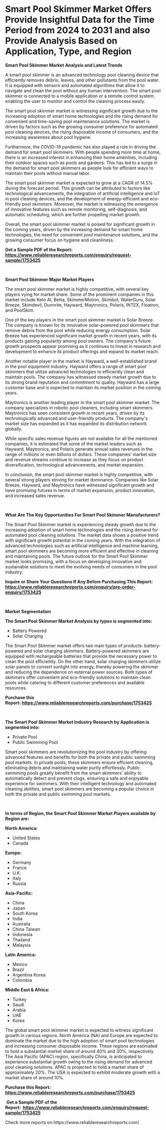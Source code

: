 <p><h1>Smart Pool Skimmer Market Offers Provide Insightful Data for the Time Period from 2024 to 2031 and also Provide Analysis Based on Application, Type, and Region</h1></p><p><strong>Smart Pool Skimmer Market Analysis and Latest Trends</strong></p>
<p><p>A smart pool skimmer is an advanced technology pool cleaning device that efficiently removes debris, leaves, and other pollutants from the pool water. It is equipped with sensors and automated algorithms that allow it to navigate and clean the pool without any human intervention. The smart pool skimmer is connected to a mobile application or a remote control system, enabling the user to monitor and control the cleaning process easily.</p><p>The smart pool skimmer market is witnessing significant growth due to the increasing adoption of smart home technologies and the rising demand for convenient and time-saving pool maintenance solutions. The market is driven by factors such as the growing consumer preference for automated pool cleaning devices, the rising disposable income of consumers, and the increasing awareness about pool hygiene.</p><p>Furthermore, the COVID-19 pandemic has also played a role in driving the demand for smart pool skimmers. With people spending more time at home, there is an increased interest in enhancing their home amenities, including their outdoor spaces such as pools and gardens. This has led to a surge in the demand for smart pool skimmers as people look for efficient ways to maintain their pools without manual labor.</p><p>The smart pool skimmer market is expected to grow at a CAGR of 14.5% during the forecast period. This growth can be attributed to factors like technological advancements, the integration of artificial intelligence and IoT in pool cleaning devices, and the development of energy-efficient and eco-friendly pool skimmers. Moreover, the market is witnessing the emergence of innovative features such as remote monitoring, self-diagnosis, and automatic scheduling, which are further propelling market growth.</p><p>Overall, the smart pool skimmer market is poised for significant growth in the coming years, driven by the increasing demand for smart home technologies, the need for convenient pool maintenance solutions, and the growing consumer focus on hygiene and cleanliness.</p></p>
<p><strong>Get a Sample PDF of the Report:&nbsp; <a href="https://www.reliableresearchreports.com/enquiry/request-sample/1753425">https://www.reliableresearchreports.com/enquiry/request-sample/1753425</a></strong></p>
<p>&nbsp;</p>
<p><strong>Smart Pool Skimmer Major Market Players</strong></p>
<p><p>The smart pool skimmer market is highly competitive, with several key players vying for market share. Some of the prominent companies in this market include Keto AI, Betta, SkimmerMotion, Skimbot, WaterGuru, Solar Breeze, Skimdevil, Dunnrite, Hayward, Maytronics, Polaris, INTEX, Floatron, and PoolSkim.</p><p>One of the key players in the smart pool skimmer market is Solar Breeze. The company is known for its innovative solar-powered pool skimmers that remove debris from the pool while reducing energy consumption. Solar Breeze has experienced significant market growth in recent years, with its products gaining popularity among pool owners. The company's future growth prospects appear promising as it continues to invest in research and development to enhance its product offerings and expand its market reach.</p><p>Another notable player in the market is Hayward, a well-established brand in the pool equipment industry. Hayward offers a range of smart pool skimmers that utilize advanced technologies to efficiently clean and maintain pools. The company has witnessed steady market growth due to its strong brand reputation and commitment to quality. Hayward has a large customer base and is expected to maintain its market position in the coming years.</p><p>Maytronics is another leading player in the smart pool skimmer market. The company specializes in robotic pool cleaners, including smart skimmers. Maytronics has seen consistent growth in recent years, driven by its technologically advanced and user-friendly products. The company's market size has expanded as it has expanded its distribution network globally.</p><p>While specific sales revenue figures are not available for all the mentioned companies, it is estimated that some of the market leaders such as Hayward, Maytronics, and Polaris generate annual sales revenues in the range of millions or even billions of dollars. These companies' market size and revenue streams continue to increase as they focus on product diversification, technological advancements, and market expansion.</p><p>In conclusion, the smart pool skimmer market is highly competitive, with several strong players striving for market dominance. Companies like Solar Breeze, Hayward, and Maytronics have witnessed significant growth and have promising futures in terms of market expansion, product innovation, and increased sales revenue.</p></p>
<p>&nbsp;</p>
<p><strong>What Are The Key Opportunities For Smart Pool Skimmer Manufacturers?</strong></p>
<p><p>The Smart Pool Skimmer market is experiencing steady growth due to the increasing adoption of smart home technologies and the rising demand for automated pool cleaning solutions. The market data shows a positive trend with significant growth potential in the coming years. With the integration of advanced technologies such as artificial intelligence and machine learning, smart pool skimmers are becoming more efficient and effective in cleaning and maintaining pools. The future outlook for the Smart Pool Skimmer market looks promising, with a focus on developing innovative and sustainable solutions to meet the evolving needs of consumers in the pool industry.</p></p>
<p><strong>Inquire or Share Your Questions If Any Before Purchasing This Report: <a href="https://www.reliableresearchreports.com/enquiry/pre-order-enquiry/1753425">https://www.reliableresearchreports.com/enquiry/pre-order-enquiry/1753425</a></strong></p>
<p>&nbsp;</p>
<p><strong>Market Segmentation</strong></p>
<p><strong>The Smart Pool Skimmer Market Analysis by types is segmented into:</strong></p>
<p><ul><li>Battery Powered</li><li>Solar Charging</li></ul></p>
<p><p>The Smart Pool Skimmer market offers two main types of products: battery-powered and solar charging skimmers. Battery-powered skimmers are equipped with rechargeable batteries that provide the necessary power to clean the pool efficiently. On the other hand, solar charging skimmers utilize solar panels to convert sunlight into energy, thereby powering the skimmer and reducing the dependence on external power sources. Both types of skimmers offer convenient and eco-friendly solutions to maintain clean pools while catering to different customer preferences and available resources.</p></p>
<p><strong>Purchase this Report:&nbsp;<a href="https://www.reliableresearchreports.com/purchase/1753425">https://www.reliableresearchreports.com/purchase/1753425</a></strong></p>
<p>&nbsp;</p>
<p><strong>The Smart Pool Skimmer Market Industry Research by Application is segmented into:</strong></p>
<p><ul><li>Private Pool</li><li>Public Swimming Pool</li></ul></p>
<p><p>Smart pool skimmers are revolutionizing the pool industry by offering advanced features and benefits for both the private and public swimming pool markets. In private pools, these skimmers ensure efficient cleaning, eliminating debris and maintaining water purity effortlessly. Public swimming pools greatly benefit from the smart skimmers' ability to automatically detect and prevent clogs, ensuring a safe and enjoyable experience for swimmers. With their intelligent technology and automated cleaning abilities, smart pool skimmers are becoming a popular choice in both the private and public swimming pool markets.</p></p>
<p>&nbsp;</p>
<p><strong>In terms of Region, the Smart Pool Skimmer Market Players available by Region are:</strong></p>
<p>
    <p> <strong> North America: </strong>
        <ul>
            <li>United States</li>
            <li>Canada</li>
        </ul>
        </p> 
    <p> <strong> Europe: </strong>
        <ul>
            <li>Germany</li>
            <li>France</li>
            <li>U.K.</li>
            <li>Italy</li>
            <li>Russia</li>
        </ul>
        </p> 
    <p> <strong> Asia-Pacific: </strong>
        <ul>
            <li>China</li>
            <li>Japan</li>
            <li>South Korea</li>
            <li>India</li>
            <li>Australia</li>
            <li>China Taiwan</li>
            <li>Indonesia</li>
            <li>Thailand</li>
            <li>Malaysia</li>
        </ul>
        </p> 
    <p> <strong> Latin America: </strong>
        <ul>
            <li>Mexico</li>
            <li>Brazil</li>
            <li>Argentina Korea</li>
            <li>Colombia</li>
        </ul>
        </p> 
    <p> <strong> Middle East & Africa: </strong>
        <ul>
            <li>Turkey</li>
            <li>Saudi</li>
            <li>Arabia</li>
            <li>UAE</li>
            <li>Korea</li>
        </ul>
    </p>
    </p>
<p><p>The global smart pool skimmer market is expected to witness significant growth in various regions. North America (NA) and Europe are expected to dominate the market due to the high adoption of smart pool technologies and increasing consumer disposable income. These regions are estimated to hold a substantial market share of around 40% and 30%, respectively. The Asia Pacific (APAC) region, specifically China, is anticipated to experience substantial growth owing to the rising demand for advanced pool cleaning solutions. APAC is projected to hold a market share of approximately 20%. The USA is expected to exhibit moderate growth with a market share of around 10%.</p></p>
<p><strong>Purchase this Report: <a href="https://www.reliableresearchreports.com/purchase/1753425">https://www.reliableresearchreports.com/purchase/1753425</a></strong></p>
<p>&nbsp;<strong>Get a Sample PDF of the Report:&nbsp;&nbsp;<a href="https://www.reliableresearchreports.com/enquiry/request-sample/1753425">https://www.reliableresearchreports.com/enquiry/request-sample/1753425</a></strong></p>
<p><strong></strong></p>
<p>Check more reports on https://www.reliableresearchreports.com/</p>